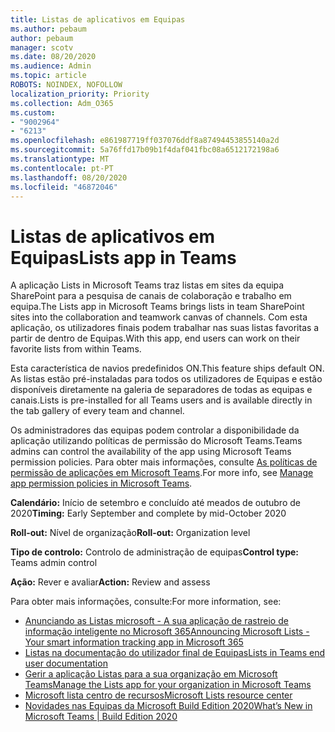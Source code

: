 ```yaml
---
title: Listas de aplicativos em Equipas
ms.author: pebaum
author: pebaum
manager: scotv
ms.date: 08/20/2020
ms.audience: Admin
ms.topic: article
ROBOTS: NOINDEX, NOFOLLOW
localization_priority: Priority
ms.collection: Adm_O365
ms.custom:
- "9002964"
- "6213"
ms.openlocfilehash: e861987719ff037076ddf8a87494453855140a2d
ms.sourcegitcommit: 5a76ffd17b09b1f4daf041fbc08a6512172198a6
ms.translationtype: MT
ms.contentlocale: pt-PT
ms.lasthandoff: 08/20/2020
ms.locfileid: "46872046"
---
```

# <a name="lists-app-in-teams"></a><span data-ttu-id="7824e-102">Listas de aplicativos em Equipas</span><span class="sxs-lookup"><span data-stu-id="7824e-102">Lists app in Teams</span></span>

<span data-ttu-id="7824e-103">A aplicação Lists in Microsoft Teams traz listas em sites da equipa SharePoint para a pesquisa de canais de colaboração e trabalho em equipa.</span><span class="sxs-lookup"><span data-stu-id="7824e-103">The Lists app in Microsoft Teams brings lists in team SharePoint sites into the collaboration and teamwork canvas of channels.</span></span> <span data-ttu-id="7824e-104">Com esta aplicação, os utilizadores finais podem trabalhar nas suas listas favoritas a partir de dentro de Equipas.</span><span class="sxs-lookup"><span data-stu-id="7824e-104">With this app, end users can work on their favorite lists from within Teams.</span></span>  

<span data-ttu-id="7824e-105">Esta característica de navios predefinidos ON.</span><span class="sxs-lookup"><span data-stu-id="7824e-105">This feature ships default ON.</span></span> <span data-ttu-id="7824e-106">As listas estão pré-instaladas para todos os utilizadores de Equipas e estão disponíveis diretamente na galeria de separadores de todas as equipas e canais.</span><span class="sxs-lookup"><span data-stu-id="7824e-106">Lists is pre-installed for all Teams users and is available directly in the tab gallery of every team and channel.</span></span>  

<span data-ttu-id="7824e-107">Os administradores das equipas podem controlar a disponibilidade da aplicação utilizando políticas de permissão do Microsoft Teams.</span><span class="sxs-lookup"><span data-stu-id="7824e-107">Teams admins can control the availability of the app using Microsoft Teams permission policies.</span></span> <span data-ttu-id="7824e-108">Para obter mais informações, consulte [As políticas de permissão de aplicações em Microsoft Teams](https://docs.microsoft.com/microsoftteams/teams-app-permission-policies).</span><span class="sxs-lookup"><span data-stu-id="7824e-108">For more info, see [Manage app permission policies in Microsoft Teams](https://docs.microsoft.com/microsoftteams/teams-app-permission-policies).</span></span>

<span data-ttu-id="7824e-109">**Calendário:** Início de setembro e concluído até meados de outubro de 2020</span><span class="sxs-lookup"><span data-stu-id="7824e-109">**Timing:** Early September and complete by mid-October 2020</span></span>  

<span data-ttu-id="7824e-110">**Roll-out:** Nível de organização</span><span class="sxs-lookup"><span data-stu-id="7824e-110">**Roll-out:** Organization level</span></span>  

<span data-ttu-id="7824e-111">**Tipo de controlo:**  Controlo de administração de equipas</span><span class="sxs-lookup"><span data-stu-id="7824e-111">**Control type:**  Teams admin control</span></span>  

<span data-ttu-id="7824e-112">**Ação:**  Rever e avaliar</span><span class="sxs-lookup"><span data-stu-id="7824e-112">**Action:**  Review and assess</span></span>

<span data-ttu-id="7824e-113">Para obter mais informações, consulte:</span><span class="sxs-lookup"><span data-stu-id="7824e-113">For more information, see:</span></span> 

- [<span data-ttu-id="7824e-114">Anunciando as Listas microsoft - A sua aplicação de rastreio de informação inteligente no Microsoft 365</span><span class="sxs-lookup"><span data-stu-id="7824e-114">Announcing Microsoft Lists - Your smart information tracking app in Microsoft 365</span></span>](https://techcommunity.microsoft.com/t5/microsoft-365-blog/announcing-microsoft-lists-your-smart-information-tracking-app/ba-p/1372233)
- [<span data-ttu-id="7824e-115">Listas na documentação do utilizador final de Equipas</span><span class="sxs-lookup"><span data-stu-id="7824e-115">Lists in Teams end user documentation</span></span>](https://support.microsoft.com/office/get-started-with-lists-in-microsoft-taeams-c971e46b-b36c-491b-9c35-efeddd0297db)
- [<span data-ttu-id="7824e-116">Gerir a aplicação Listas para a sua organização em Microsoft Teams</span><span class="sxs-lookup"><span data-stu-id="7824e-116">Manage the Lists app for your organization in Microsoft Teams</span></span>](https://docs.microsoft.com/microsoftteams/manage-lists-app)
- [<span data-ttu-id="7824e-117">Microsoft lista centro de recursos</span><span class="sxs-lookup"><span data-stu-id="7824e-117">Microsoft Lists resource center</span></span>](https://aka.ms/MSLists)
- [<span data-ttu-id="7824e-118">Novidades nas Equipas da Microsoft Build Edition 2020</span><span class="sxs-lookup"><span data-stu-id="7824e-118">What’s New in Microsoft Teams | Build Edition 2020</span></span>](https://techcommunity.microsoft.com/t5/microsoft-teams-blog/what-s-new-in-microsoft-teams-build-edition-2020/ba-p/1394224)